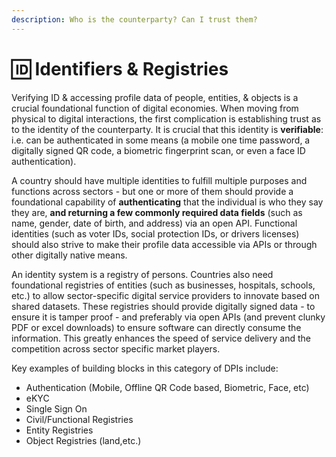 ```yaml
---
description: Who is the counterparty? Can I trust them?
---
```


# 🆔 Identifiers & Registries

Verifying ID & accessing profile data of people, entities, & objects is a crucial foundational function of digital economies. When moving from physical to digital interactions, the first complication is establishing trust as to the identity of the counterparty. It is crucial that this identity is **verifiable**: i.e. can be authenticated in some means (a mobile one time password, a digitally signed QR code, a biometric fingerprint scan, or even a face ID authentication).&#x20;

A country should have multiple identities to fulfill multiple purposes and functions across sectors - but one or more of them should provide a foundational capability of **authenticating** that the individual is who they say they are, **and returning a few commonly required data fields** (such as name, gender, date of birth, and address) via an open API. Functional identities (such as voter IDs, social protection IDs, or drivers licenses) should also strive to make their profile data accessible via APIs or through other digitally native means.&#x20;

An identity system is a registry of persons. Countries also need foundational registries of entities (such as businesses, hospitals, schools, etc.) to allow sector-specific digital service providers to innovate based on shared datasets. These registries should provide digitally signed data - to ensure it is tamper proof - and preferably via open APIs (and prevent clunky PDF or excel downloads) to ensure software can directly consume the information. This greatly enhances the speed of service delivery and the competition across sector specific market players.  &#x20;

Key examples of building blocks in this category of DPIs include:&#x20;

* Authentication (Mobile, Offline QR Code based, Biometric, Face, etc)
* eKYC
* Single Sign On&#x20;
* Civil/Functional Registries
* Entity Registries
* Object Registries (land,etc.)



&#x20;
